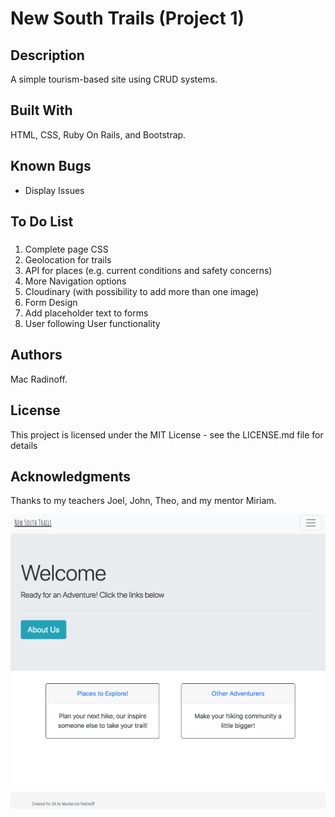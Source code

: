 # New South Trails (Project 1)

## Description
A simple tourism-based site using CRUD systems.

## Built With
HTML, CSS, Ruby On Rails, and Bootstrap.

## Known Bugs
* Display Issues

## To Do List
###
  1. Complete page CSS
  1. Geolocation for trails
  1. API for places (e.g. current conditions and safety concerns)
  1. More Navigation options
  1. Cloudinary (with possibility to add more than one image)
  1. Form Design
  1. Add placeholder text to forms
  1. User following User functionality


## Authors
Mac Radinoff.

## License
This project is licensed under the MIT License - see the LICENSE.md file for details

## Acknowledgments
Thanks to my teachers Joel, John, Theo, and my mentor Miriam.

![New South Trails Screenshot](app/assets/images/screenshot.png)
